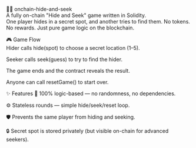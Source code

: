🕵️‍♀️ onchain-hide-and-seek    
A fully on-chain "Hide and Seek" game written in Solidity.    
One player hides in a secret spot, and another tries to find them. 
No tokens. No rewards. Just pure game logic on the blockchain.    
     
🎮 Game Flow    
Hider calls hide(spot) to choose a secret location (1–5).  
     
Seeker calls seek(guess) to try to find the hider.
   
The game ends and the contract reveals the result.  
   
Anyone can call resetGame() to start over.
        
✨ Features
🧠 100% logic-based — no randomness, no dependencies.
   
⚙️ Stateless rounds — simple hide/seek/reset loop.

🛡️ Prevents the same player from hiding and seeking.
    
🔒 Secret spot is stored privately (but visible on-chain for advanced seekers).
